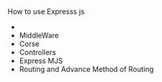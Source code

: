 How to use  Expresss js

<ul>
  <li><Express JS/li>
    <li>MiddleWare</li>
    <li>Corse</li>
    <li>Controllers</li>
   <li>Express  MJS</li>
    <li>Routing and Advance Method of Routing</li>
</ul>
